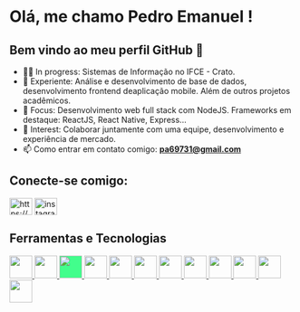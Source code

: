 # Olá, me chamo Pedro Emanuel !
## Bem vindo ao meu perfil GitHub 👋

- 👨‍🎓 In progress: Sistemas de Informação no IFCE - Crato.
- 🔭 Experiente: Análise e desenvolvimento de base de dados, desenvolvimento frontend deaplicação mobile. Além de outros projetos acadêmicos.
- 🌱 Focus: Desenvolvimento web full stack com NodeJS. Frameworks em destaque: ReactJS, React Native, Express...
- 👯 Interest: Colaborar juntamente com uma equipe, desenvolvimento e experiência de mercado.
- 📫 Como entrar em contato comigo: **pa69731@gmail.com**

## Conecte-se comigo:
<p align="left">
<a href="https://www.linkedin.com/in/pedro-almeida-b39a9019b/" target="blank"><img align="center" src="https://raw.githubusercontent.com/rahuldkjain/github-profile-readme-generator/master/src/images/icons/Social/linked-in-alt.svg" alt="https://www.linkedin.com/in/jeferson-mendes/" height="30" width="40" /></a>
<a href="https://instagram.com/pedro_emanuel.21" target="blank"><img align="center" src="https://raw.githubusercontent.com/rahuldkjain/github-profile-readme-generator/master/src/images/icons/Social/instagram.svg" alt="instagram.com/jeffmendes__" height="30" width="40" /></a>
</p>


## Ferramentas e Tecnologias
<p>
  <a href="https://www.w3schools.com/git/" target="blank">
    <img src="https://cdn.jsdelivr.net/gh/devicons/devicon/icons/git/git-original.svg" width="40" height="40"/>
  </a>
  <a href="https://www.w3schools.com/css/" target="blank">
    <img src="https://cdn.jsdelivr.net/gh/devicons/devicon/icons/css3/css3-original.svg" width="40" height="40"/>
  </a>
  <a href="https://expressjs.com/pt-br/" target="blank">
    <img style="background-color:#42fe8c;" src="https://cdn.jsdelivr.net/gh/devicons/devicon/icons/express/express-original.svg" width="40" height="40"/>
  </a>
  <a href="https://www.w3schools.com/html/default.asp" target="blank">
    <img src="https://cdn.jsdelivr.net/gh/devicons/devicon/icons/html5/html5-original.svg" width="40" height="40"/>
  <a>
  <a href="https://www.w3schools.com/js/default.asp" target="blank">
    <img src="https://cdn.jsdelivr.net/gh/devicons/devicon/icons/javascript/javascript-original.svg" width="40" height="40"/>
  </a>
  <a href="https://www.w3schools.com/java/default.asp" target="blank">
    <img src="https://cdn.jsdelivr.net/gh/devicons/devicon/icons/java/java-original.svg" width="40" height="40"/>
  </a>   
  <a href="https://www.w3schools.com/css/" target="blank">
    <img src="https://cdn.jsdelivr.net/gh/devicons/devicon/icons/nodejs/nodejs-original.svg" width="40" height="40"/>
  </a>
  <a href="https://www.w3schools.com/nodejs/" target="blank">
    <img src="https://cdn.jsdelivr.net/gh/devicons/devicon/icons/postgresql/postgresql-original.svg" width="40" height="40"/>
  </a>  
  <a href="https://https://firebase.google.com/" target="blank">
    <img src="https://cdn.jsdelivr.net/gh/devicons/devicon/icons/firebase/firebase-plain.svg" width="40" height="40"/>
  </a> 
  <a href="https://www.mongodb.com/" target="blank">
    <img src="https://cdn.jsdelivr.net/gh/devicons/devicon/icons/mongodb/mongodb-original.svg" width="40" height="40"/>
  </a> 
  <a href="https://pt-br.reactjs.org/" target="blank">
    <img src="https://cdn.jsdelivr.net/gh/devicons/devicon/icons/react/react-original.svg" width="40" height="40"/>
  </a>
  <a href="[https://www.w3schools.com/css/](https://www.python.org/)" target="blank">
    <img src="https://cdn.jsdelivr.net/gh/devicons/devicon/icons/python/python-original.svg" width="40" height="40"/>
  </a>
</p>
